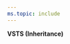 ```yaml
---
ms.topic: include
---
```


**VSTS (Inheritance)**

<!---
> [!IMPORTANT]  
>This topic applies to process customization for the Inheritance process model, which supports customization of team project(s) through a shared process model.
>
>For the Hosted XML process model, you customize your team projects by importing a custom process template; and for the On-premises XML process model, you customize a team project by importing modified XML definition files. For an overview of process models, see [Customize your work tracking experience](/vsts/work/customize/customize-work#process-models). 
>-->   